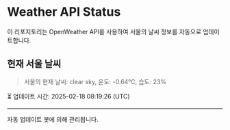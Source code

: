 
# Weather API Status

이 리포지토리는 OpenWeather API를 사용하여 서울의 날씨 정보를 자동으로 업데이트합니다.

## 현재 서울 날씨
> 서울의 현재 날씨: clear sky, 온도: -0.64°C, 습도: 23%

⏳ 업데이트 시간: 2025-02-18 08:19:26 (UTC)

---
자동 업데이트 봇에 의해 관리됩니다.
